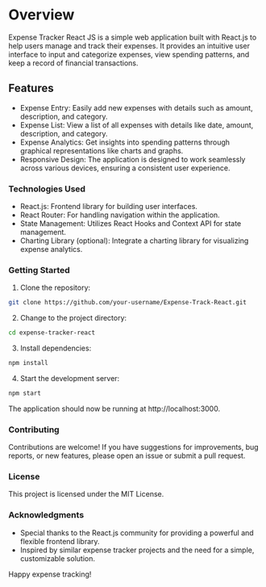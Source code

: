 # Overview

Expense Tracker React JS is a simple web application built with React.js to help users manage and track their expenses. It provides an intuitive user interface to input and categorize expenses, view spending patterns, and keep a record of financial transactions.

## Features
- Expense Entry: Easily add new expenses with details such as amount, description, and category.
- Expense List: View a list of all expenses with details like date, amount, description, and category.
- Expense Analytics: Get insights into spending patterns through graphical representations like charts and graphs.
- Responsive Design: The application is designed to work seamlessly across various devices, ensuring a consistent user experience.

### Technologies Used
- React.js: Frontend library for building user interfaces.
- React Router: For handling navigation within the application.
- State Management: Utilizes React Hooks and Context API for state management.
- Charting Library (optional): Integrate a charting library for visualizing expense analytics.

### Getting Started
1. Clone the repository:
```bash
git clone https://github.com/your-username/Expense-Track-React.git
```
2. Change to the project directory:
```bash
cd expense-tracker-react
```
3. Install dependencies:
```bash
npm install
```
4. Start the development server:
```bash
npm start
```
The application should now be running at http://localhost:3000.

### Contributing
Contributions are welcome! If you have suggestions for improvements, bug reports, or new features, please open an issue or submit a pull request.

### License
This project is licensed under the MIT License.

### Acknowledgments
- Special thanks to the React.js community for providing a powerful and flexible frontend library.
- Inspired by similar expense tracker projects and the need for a simple, customizable solution.

Happy expense tracking!



